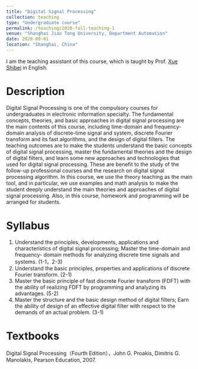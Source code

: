 ```yaml
---
title: "Digital Signal Processing"
collection: teaching
type: "Undergraduate course"
permalink: /teaching/2020-fall-teaching-1
venue: "Shanghai Jiao Tong University, Department Automation"
date: 2020-09-01
location: "Shanghai, China"
---
```


I am the teaching assistant of this course, which is taught by Prof. [Xue Shibei](http://www.automation.sjtu.edu.cn/ShowPeople.aspx?info_id=2575&info_lb=590&flag=98) in English.



Description
======
Digital Signal Processing is one of the compulsory courses for undergraduates in electronic information specialty. The fundamental concepts, theories, and basic approaches in digital signal processing are the main contents of this course, including time-domain and frequency-domain analysis of discrete-time signal and system, discrete Fourier transform and its fast algorithms, and the design of digital filters. The teaching outcomes are to make the students understand the basic concepts of digital signal processing, master the fundamental theories and the design of digital filters, and learn some new approaches and technologies that used for digital signal processing. These are benefit to the study of the follow-up professional courses and the research on digital signal processing algorithm. In this course, we use the theory teaching as the main tool, and in particular, we use examples and math analysis to make the student deeply understand the main theories and approaches of digital signal processing. Also, in this course, homework and programming will be arranged for students.

Syllabus
======
1.	Understand the principles, developments, applications and characteristics of digital signal processing; Master the time-domain and frequency- domain methods for analyzing discrete time signals and systems. (1-1，2-3)
2.	Understand the basic principles, properties and applications of discrete Fourier transform. (2-1)
3.	Master the basic principle of fast discrete Fourier transform (FDFT) with the ability of realizing FDFT by programming and analyzing its advantages. (5-2)
4.	Master the structure and the basic design method of digital filters; Earn the ability of design of an effective digital filter with respect to the demands of an actual problem. (3-1)

Textbooks
======
Digital Signal Processing（Fourth Edition），John G. Proakis, Dimitris G. Manolakis, Pearson Education, 2007.
